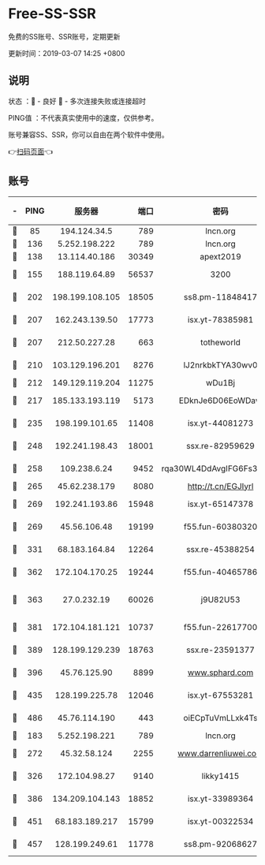 # Free-SS-SSR

免费的SS账号、SSR账号，定期更新

更新时间：2019-03-07 14:25 +0800

## 说明

状态     ：🙂 - 良好 🙁 - 多次连接失败或连接超时

PING值   ：不代表真实使用中的速度，仅供参考。

账号兼容SS、SSR，你可以自由在两个软件中使用。

👉[扫码页面](https://liesauer.github.io/Free-SS-SSR/)👈

## 账号

|-|PING|服务器|端口|密码|加密方式|区域|
|:----:|:----:|:-----:|-----:|:----:|:----:|:----:|
|🙂|85|194.124.34.5|789|lncn.org|rc4|JP|
|🙂|136|5.252.198.222|789|lncn.org|rc4|JP|
|🙂|138|13.114.40.186|30349|apext2019|chacha20|JP|
|🙂|155|188.119.64.89|56537|3200|aes-256-cfb|RU|
|🙂|202|198.199.108.105|18505|ss8.pm-11848417|aes-256-cfb|US|
|🙂|207|162.243.139.50|17773|isx.yt-78385981|aes-256-cfb|US|
|🙂|207|212.50.227.28|663|totheworld|aes-256-cfb|US|
|🙂|210|103.129.196.201|8276|lJ2nrkbkTYA30wv0|aes-256-cfb|US|
|🙂|212|149.129.119.204|11275|wDu1Bj|rc4-md5|HK|
|🙂|217|185.133.193.119|5173|EDknJe6D06EoWDaw|aes-256-cfb|US|
|🙂|235|198.199.101.65|11408|isx.yt-44081273|aes-256-cfb|US|
|🙂|248|192.241.198.43|18001|ssx.re-82959629|aes-256-cfb|US|
|🙂|258|109.238.6.24|9452|rqa30WL4DdAvgIFG6Fs3znzTa|aes-256-cfb|FR|
|🙂|265|45.62.238.179|8080|http://t.cn/EGJIyrl|rc4-md5|CA|
|🙂|269|192.241.193.86|15948|isx.yt-65147378|aes-256-cfb|US|
|🙂|269|45.56.106.48|19199|f55.fun-60380320|aes-256-cfb|US|
|🙂|331|68.183.164.84|12264|ssx.re-45388254|aes-256-cfb|US|
|🙂|362|172.104.170.25|19244|f55.fun-40465786|aes-256-cfb|SG|
|🙂|363|27.0.232.19|60026|j9U82U53|xchacha20-ietf-poly1305|HK|
|🙂|381|172.104.181.121|10737|f55.fun-22617700|aes-256-cfb|SG|
|🙂|389|128.199.129.239|18763|ssx.re-23591377|aes-256-cfb|SG|
|🙂|396|45.76.125.90|8899|www.sphard.com|aes-256-cfb|AU|
|🙂|435|128.199.225.78|12046|isx.yt-67553281|aes-256-cfb|SG|
|🙂|486|45.76.114.190|443|oiECpTuVmLLxk4Ts|aes-256-cfb|AU|
|🙂|183|5.252.198.221|789|lncn.org|rc4|JP|
|🙂|272|45.32.58.124|2255|www.darrenliuwei.com|aes-256-cfb|JP|
|🙂|326|172.104.98.27|9140|likky1415|aes-256-cfb|JP|
|🙂|386|134.209.104.143|18852|isx.yt-33989364|aes-256-cfb|SG|
|🙂|451|68.183.189.217|15799|isx.yt-00322534|aes-256-cfb|SG|
|🙂|457|128.199.249.61|11778|ss8.pm-92068627|aes-256-cfb|SG|
